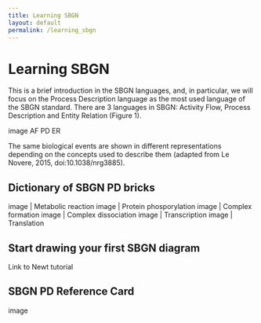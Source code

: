 ```yaml
---
title: Learning SBGN
layout: default
permalink: /learning_sbgn
---
```


# Learning SBGN

<p>This is a brief introduction in the SBGN languages, and, in particular, we will focus on the Process Description language as the most used language of the SBGN standard. There are 3 languages in SBGN: Activity Flow, Process Description and Entity Relation (Figure 1).</p>

<p>image AF PD ER</p>

The same biological events are shown in different representations depending on the concepts used to describe them (adapted from Le Novere, 2015, doi:10.1038/nrg3885).

## Dictionary of SBGN PD bricks

image | Metabolic reaction
image | Protein phosporylation
image | Complex formation
image | Complex dissociation
image | Transcription
image | Translation

## Start drawing your first SBGN diagram

Link to Newt tutorial

## SBGN PD Reference Card

image
